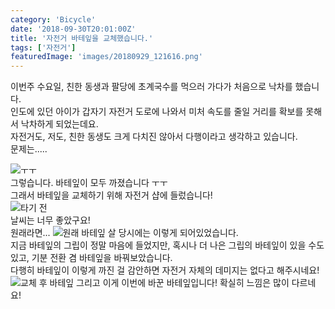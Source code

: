 ```yaml
---
category: 'Bicycle'
date: '2018-09-30T20:01:00Z'
title: '자전거 바테잎을 교체했습니다.'
tags: ['자전거']
featuredImage: 'images/20180929_121616.png'
---
```


이번주 수요일, 친한 동생과 팔당에 초계국수를 먹으러 가다가 처음으로 낙차를 했습니다.  
인도에 있던 아이가 갑자기 자전거 도로에 나와서 미처 속도를 줄일 거리를 확보를 못해서 낙차하게 되었는데요.  
자전거도, 저도, 친한 동생도 크게 다치진 않아서 다행이라고 생각하고 있습니다.  
문제는.....

![ㅜㅜ](images/20180929_121616.png)  
그렇습니다. 바테잎이 모두 까졌습니다 ㅜㅜ  
그래서 바테잎을 교체하기 위해 자전거 샵에 들렀습니다!  
![타기 전](images/20180929_113425.png)  
날씨는 너무 좋았구요!  
원래라면...
![원래 바테잎](images/20180929_124536.png)
살 당시에는 이렇게 되어있었습니다.  
지금 바테잎의 그립이 정말 마음에 들었지만, 혹시나 더 나은 그립의 바테잎이 있을 수도 있고, 기분 전환 겸 바테잎을 바꿔보았습니다.  
다행히 바테잎이 이렇게 까진 걸 감안하면 자전거 자체의 데미지는 없다고 해주시네요!  
![교체 후 바테잎](images/20180929_134531.png)
그리고 이게 이번에 바꾼 바테잎입니다! 확실히 느낌은 많이 다르네요!
